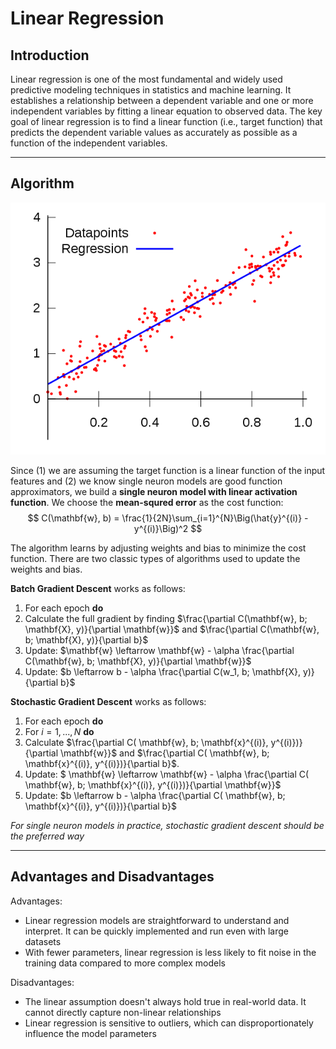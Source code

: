 # Linear Regression

## Introduction

Linear regression is one of the most fundamental and widely used predictive modeling techniques in statistics and machine learning. It establishes a relationship between a dependent variable and one or more independent variables by fitting a linear equation to observed data. The key goal of linear regression is to find a linear function (i.e., target function) that predicts the dependent variable values as accurately as possible as a function of the independent variables.

---

## Algorithm

<p align="center">
    <img src="linear_regression.png">
</p>

Since (1) we are assuming the target function is a linear function of the input features and (2) we know single neuron models are good function approximators, we build a **single neuron model with linear activation function**. We choose the **mean-squred error** as the cost function:
$$
C(\mathbf{w}, b) = \frac{1}{2N}\sum_{i=1}^{N}\Big(\hat{y}^{(i)} - y^{(i)}\Big)^2
$$

The algorithm learns by adjusting weights and bias to minimize the cost function. There are two classic types of algorithms used to update the weights and bias.

**Batch Gradient Descent** works as follows:
1. For each epoch **do**
2. Calculate the full gradient by finding $\frac{\partial C(\mathbf{w}, b; \mathbf{X}, y)}{\partial \mathbf{w}}$ and $\frac{\partial C(\mathbf{w}, b; \mathbf{X}, y)}{\partial b}$
3. Update: $\mathbf{w} \leftarrow \mathbf{w} - \alpha \frac{\partial C(\mathbf{w}, b; \mathbf{X}, y)}{\partial \mathbf{w}}$
4. Update: $b \leftarrow b - \alpha \frac{\partial C(w_1, b; \mathbf{X}, y)}{\partial b}$

**Stochastic Gradient Descent** works as follows:
1. For each epoch **do**
2. For $i = 1, ..., N$ **do**
3. Calculate $\frac{\partial C( \mathbf{w}, b; \mathbf{x}^{(i)}, y^{(i)})}{\partial  \mathbf{w}}$ and $\frac{\partial C( \mathbf{w}, b; \mathbf{x}^{(i)}, y^{(i)})}{\partial b}$.
4. Update: $ \mathbf{w} \leftarrow  \mathbf{w} - \alpha \frac{\partial C( \mathbf{w}, b; \mathbf{x}^{(i)}, y^{(i)})}{\partial  \mathbf{w}}$
5. Update: $b \leftarrow b - \alpha \frac{\partial C( \mathbf{w}, b; \mathbf{x}^{(i)}, y^{(i)})}{\partial b}$

*For single neuron models in practice, stochastic gradient descent should be the preferred way*

---

## Advantages and Disadvantages
Advantages:
- Linear regression models are straightforward to understand and interpret. It can be quickly implemented and run even with large datasets
- With fewer parameters, linear regression is less likely to fit noise in the training data compared to more complex models

Disadvantages:
- The linear assumption doesn't always hold true in real-world data. It cannot directly capture non-linear relationships
- Linear regression is sensitive to outliers, which can disproportionately influence the model parameters